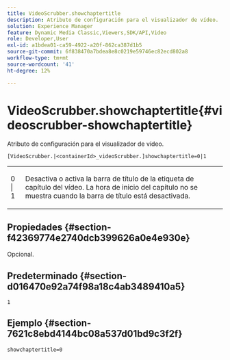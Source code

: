 ```yaml
---
title: VideoScrubber.showchaptertitle
description: Atributo de configuración para el visualizador de vídeo.
solution: Experience Manager
feature: Dynamic Media Classic,Viewers,SDK/API,Video
role: Developer,User
exl-id: a1bdea01-ca59-4922-a20f-862ca387d1b5
source-git-commit: 6f838470a7bdea8e8c0219e59746ec82ecd802a8
workflow-type: tm+mt
source-wordcount: '41'
ht-degree: 12%

---
```


# VideoScrubber.showchaptertitle{#videoscrubber-showchaptertitle}

Atributo de configuración para el visualizador de vídeo.

`[VideoScrubber.|<containerId>_videoScrubber.]showchaptertitle=0|1`

<table id="table_C616483932C2482CA9794DDD7313FD7C"> 
 <tbody> 
  <tr> 
   <td colname="col1"> <p> <span class="codeph"> 0 | 1</span> </p> </td> 
   <td colname="col2"> <p> Desactiva o activa la barra de título de la etiqueta de capítulo del vídeo. La hora de inicio del capítulo no se muestra cuando la barra de título está desactivada. </p> </td> 
  </tr> 
 </tbody> 
</table>

## Propiedades {#section-f42369774e2740dcb399626a0e4e930e}

Opcional.

## Predeterminado {#section-d016470e92a74f98a18c4ab3489410a5}

`1`

## Ejemplo {#section-7621c8ebd4144bc08a537d01bd9c3f2f}

```
showchaptertitle=0
```
